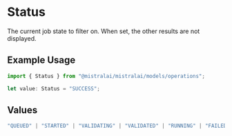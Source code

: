 # Status

The current job state to filter on. When set, the other results are not displayed.

## Example Usage

```typescript
import { Status } from "@mistralai/mistralai/models/operations";

let value: Status = "SUCCESS";
```

## Values

```typescript
"QUEUED" | "STARTED" | "VALIDATING" | "VALIDATED" | "RUNNING" | "FAILED_VALIDATION" | "FAILED" | "SUCCESS" | "CANCELLED" | "CANCELLATION_REQUESTED"
```